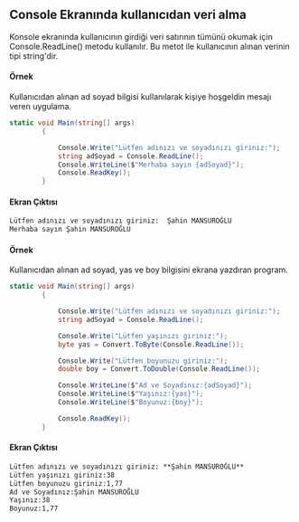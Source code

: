 ## Console Ekranında kullanıcıdan veri alma
Konsole ekranında kullanıcının girdiği veri satırının tümünü okumak için Console.ReadLine() metodu kullanılır. 
Bu metot ile kullanıcının alınan verinin tipi string'dir. 
#### Örnek
Kullanıcıdan alınan ad soyad bilgisi kullanılarak kişiye hoşgeldin mesajı veren uygulama.
```csharp
static void Main(string[] args)
        {

            Console.Write("Lütfen adınızı ve soyadınızı giriniz:");
            string adSoyad = Console.ReadLine();
            Console.WriteLine($"Merhaba sayın {adSoyad}");
            Console.ReadKey();
        }
```
  #### Ekran Çıktısı
```diff
Lütfen adınızı ve soyadınızı giriniz:  Şahin MANSUROĞLU 
Merhaba sayın Şahin MANSUROĞLU
```


#### Örnek
Kullanıcıdan alınan ad soyad, yas ve boy bilgisini ekrana yazdıran program.

```csharp
static void Main(string[] args)
        {

            Console.Write("Lütfen adınızı ve soyadınızı giriniz:");
            string adSoyad = Console.ReadLine();

            Console.Write("Lütfen yaşınızı giriniz:");
            byte yas = Convert.ToByte(Console.ReadLine());

            Console.Write("Lütfen boyunuzu giriniz:");
            double boy = Convert.ToDouble(Console.ReadLine());

            Console.WriteLine($"Ad ve Soyadınız:{adSoyad}");
            Console.WriteLine($"Yaşınız:{yas}");
            Console.WriteLine($"Boyunuz:{boy}");

            Console.ReadKey();
        }
```
  #### Ekran Çıktısı
```diff
Lütfen adınızı ve soyadınızı giriniz: **Şahin MANSUROĞLU** 
Lütfen yaşınızı giriniz:38
Lütfen boyunuzu giriniz:1,77
Ad ve Soyadınız:Şahin MANSUROĞLU
Yaşınız:38
Boyunuz:1,77
```
